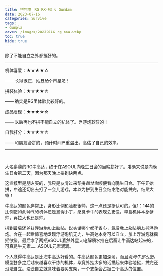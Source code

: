 ```yaml
---
title: 拼完咯！RG RX-93 ν Gundam
date: 2023-07-16
categories: Survive
tags: 
- Gunpla
cover: /images/20230716-rg-mou.webp
toc: true
hide: true
---
```

除了不能自立之外都挺好的。

<!--more-->

___

机体喜爱：★★★★☆

—— 长得很正，姑且给个四星吧！

拼装体验：★★★★☆

—— 确实是RG里体验比较好的。

成品表现：★★★☆☆

—— 以后再也不拼不能自立的机体了。浮游炮软软的！

自我打分：★★★☆☆

—— 和朋友合拼的，预计时间严重溢出，高估了自己的效率。

---

<br/>

大名鼎鼎的RG牛高达，终于在ASOUL向晚生日会的当晚拼好了。准确来说是向晚生日会第二天，因为那天晚上拼到快两点。

这盒模型是朋友买的，我只是友情过来帮拼*蹭体验*顺便看向晚生日会。下午开始拼，中途还切出去打了一会儿游戏，本以为拼到生日会结束绝对能拼完，结果大寄！

牛高达的颜色非常正，身形比例和脸都很帅，这一点还是挺认可的。但1：144的比例配如此帅气的机体还是显得小了，感觉卡牛的表现会更佳。毕竟机体本身够帅，再拉大也还是帅。

拼到最后还差拼浮游炮和上胶贴，说实话哪个都不省心，最后我上胶贴朋友拼浮游炮。合在一起后惊喜地发现浮游炮肌无力，牛高达本身可以自立，加上浮游炮就摇摇欲坠。最后拿了两瓶ASOUL嘉然外星人电解质水挡在后面让牛高达站起来的，可真是牛元素……ASOUL元素满满。

个人觉得牛高达是比海牛高达好看的。牛高达颜色更加深沉，而且*没海牛那么肥*。模型拼多之后越来越喜欢干练的机体，毕竟外挂太多的话拼起来体验地狱，拼完还没法自立。没法自立就意味着要买支架，一个支架会占据三个高达的位置。

<br/>